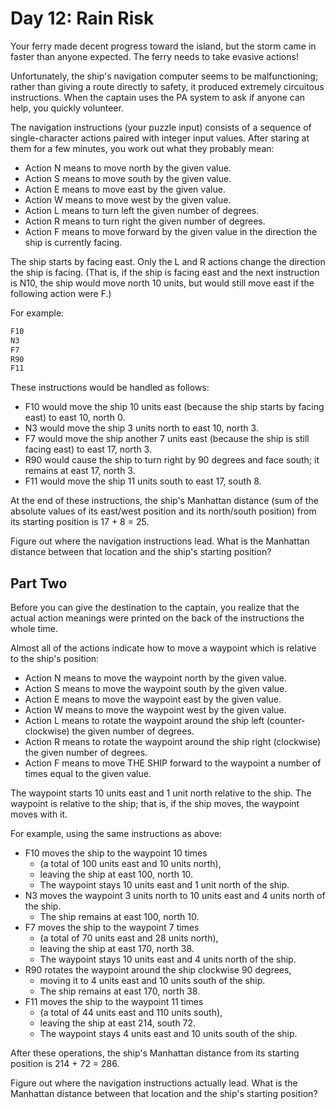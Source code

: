 # Day 12: Rain Risk

Your ferry made decent progress toward the island,
but the storm came in faster than anyone expected.
The ferry needs to take evasive actions!

Unfortunately, the ship's navigation computer seems to be malfunctioning;
rather than giving a route directly to safety, it produced extremely
circuitous instructions. When the captain uses the PA system to ask
if anyone can help, you quickly volunteer.

The navigation instructions (your puzzle input) consists of a sequence
of single-character actions paired with integer input values.
After staring at them for a few minutes, you work out what they probably mean:

- Action N means to move north by the given value.
- Action S means to move south by the given value.
- Action E means to move east by the given value.
- Action W means to move west by the given value.
- Action L means to turn left the given number of degrees.
- Action R means to turn right the given number of degrees.
- Action F means to move forward by the given value in the direction
the ship is currently facing.

The ship starts by facing east. Only the L and R actions change
the direction the ship is facing. (That is, if the ship is facing
east and the next instruction is N10, the ship would move north 10 units,
but would still move east if the following action were F.)

For example:

```scala
F10
N3
F7
R90
F11
```

These instructions would be handled as follows:

- F10 would move the ship 10 units east (because the ship starts by facing east)
to east 10, north 0.
- N3 would move the ship 3 units north to east 10, north 3.
- F7 would move the ship another 7 units east
(because the ship is still facing east) to east 17, north 3.
- R90 would cause the ship to turn right by 90 degrees and face south;
it remains at east 17, north 3.
- F11 would move the ship 11 units south to east 17, south 8.

At the end of these instructions, the ship's Manhattan distance
(sum of the absolute values of its east/west position and its north/south position)
from its starting position is 17 + 8 = 25.

Figure out where the navigation instructions lead.
What is the Manhattan distance between that location and the ship's starting position?

## Part Two

Before you can give the destination to the captain,
you realize that the actual action meanings were printed
on the back of the instructions the whole time.

Almost all of the actions indicate how to move a waypoint
which is relative to the ship's position:

- Action N means to move the waypoint north by the given value.
- Action S means to move the waypoint south by the given value.
- Action E means to move the waypoint east by the given value.
- Action W means to move the waypoint west by the given value.
- Action L means to rotate the waypoint around the ship left
(counter-clockwise) the given number of degrees.
- Action R means to rotate the waypoint around the ship right
(clockwise) the given number of degrees.
- Action F means to move THE SHIP forward to the waypoint
a number of times equal to the given value.

The waypoint starts 10 units east and 1 unit north relative to the ship.
The waypoint is relative to the ship;
that is, if the ship moves, the waypoint moves with it.

For example, using the same instructions as above:

- F10 moves the ship to the waypoint 10 times
  - (a total of 100 units east and 10 units north),
  - leaving the ship at east 100, north 10.
  - The waypoint stays 10 units east and 1 unit north of the ship.
- N3 moves the waypoint 3 units north to 10 units east and 4 units north of the ship.
  - The ship remains at east 100, north 10.
- F7 moves the ship to the waypoint 7 times
  - (a total of 70 units east and 28 units north),
  - leaving the ship at east 170, north 38.
  - The waypoint stays 10 units east and 4 units north of the ship.
- R90 rotates the waypoint around the ship clockwise 90 degrees,
  - moving it to 4 units east and 10 units south of the ship.
  - The ship remains at east 170, north 38.
- F11 moves the ship to the waypoint 11 times
  - (a total of 44 units east and 110 units south),
  - leaving the ship at east 214, south 72.
  - The waypoint stays 4 units east and 10 units south of the ship.

After these operations, the ship's Manhattan distance
from its starting position is 214 + 72 = 286.

Figure out where the navigation instructions actually lead.
What is the Manhattan distance between that location and the ship's starting position?
